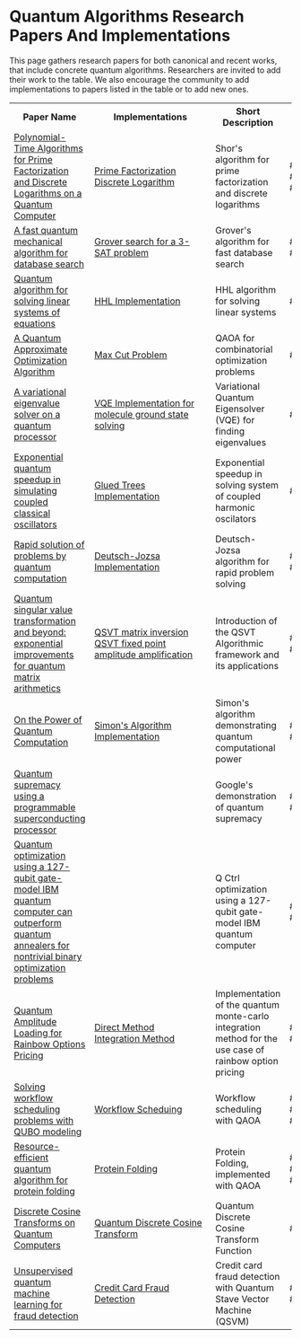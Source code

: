 # Quantum Algorithms Research Papers And Implementations

This page gathers research papers for both canonical and recent works, that
include concrete quantum algorithms. Researchers are invited to add their work
to the table. We also encourage the community to add implementations to papers listed
in the table or to add new ones.

<table>
    <tr>
        <th>Paper Name</th>
        <th>Implementations</th>
        <th>Short Description</th>
        <th>Tags</th>
    </tr>
    <tr>
        <td><a href="https://arxiv.org/abs/quant-ph/9508027" target="_blank">Polynomial-Time Algorithms for Prime Factorization and Discrete Logarithms on a Quantum Computer</a></td>
        <td>
          <a href="../algorithms/algebraic/shor/shor_modular_exponentiation.ipynb">Prime Factorization</a><br>
          <a href="../algorithms/algebraic/discrete_log/discrete_log.ipynb">Discrete Logarithm</a><br>
        </td>
        <td>Shor's algorithm for prime factorization and discrete logarithms</td>
        <td>#algebraic #prime_factorization #discrete_logarithms</td>
    </tr>
    <tr>
        <td><a href="https://arxiv.org/abs/quant-ph/9605043" target="_blank">A fast quantum mechanical algorithm for database search</a></td>
        <td>
          <a href="../algorithms/grover/3_sat_grover/3_sat_grover.ipynb">Grover search for a 3-SAT problem</a>
        </td>
        <td>Grover's algorithm for fast database search</td>
        <td>#grover #database_search</td>
    </tr>
    <tr>
        <td><a href="https://arxiv.org/abs/0811.3171" target="_blank">Quantum algorithm for solving linear systems of equations</a></td>
        <td>
          <a href="../algorithms/hhl/hhl/hhl.ipynb">HHL Implementation</a>
        </td>
        <td>HHL algorithm for solving linear systems</td>
        <td>#hhl #linear_systems</td>
    </tr>
    <tr>
        <td><a href="https://arxiv.org/abs/1411.4028" target="_blank">A Quantum Approximate Optimization Algorithm</a></td>
        <td>
          <a href="../applications/optimization/max_cut/max_cut.ipynb">Max Cut Problem</a>
        </td>
        <td>QAOA for combinatorial optimization problems</td>
        <td>#qaoa #optimization</td>
    </tr>
    <tr>
        <td><a href="https://arxiv.org/abs/1304.3061" target="_blank">A variational eigenvalue solver on a quantum processor</a></td>
        <td>
          <a href="../applications/chemistry/molecular_energy_curve/molecular_energy_curve.ipynb">VQE Implementation for molecule ground state solving</a>
        </td>
        <td>Variational Quantum Eigensolver (VQE) for finding eigenvalues</td>
        <td>#vqe</td>
    </tr>
    <tr>
        <td><a href="https://arxiv.org/abs/2303.13012" target="_blank">Exponential quantum speedup in simulating coupled classical oscillators</a></td>
        <td>
          <a href="../algorithms/glued_trees/glued_trees.ipynb">Glued Trees Implementation</a>
        </td>
        <td>Exponential speedup in solving system of coupled harmonic oscilators</td>
        <td>#quantum_speedup</td>
    </tr>
    <tr>
        <td><a href="https://royalsocietypublishing.org/doi/epdf/10.1098/rspa.1992.0167" target="_blank">Rapid solution of problems by quantum computation</a></td>
        <td>
          <a href="../algorithms/deutsch_jozsa/deutsch_jozsa.ipynb">Deutsch-Jozsa Implementation</a>
        </td>
        <td>Deutsch-Jozsa algorithm for rapid problem solving</td>
        <td>#deutsch_jozsa #problem_solving</td>
    </tr>
    <tr>
        <td><a href="https://arxiv.org/abs/1806.01838" target="_blank">Quantum singular value transformation and beyond: exponential improvements for quantum matrix arithmetics</a></td>
        <td>
          <a href="../algorithms/qsvt/qsvt_matrix_inversion/qsvt_matrix_inversion.ipynb
">QSVT matrix inversion</a><br>
          <a href="../algorithms/qsvt/qsvt_fixed_point_amplitude_amplification/qsvt_fixed_point_amplitude_amplification.ipynb">QSVT fixed point amplitude amplification</a><br>
        </td>
        <td>Introduction of the QSVT Algorithmic framework and its applications</td>
        <td>#qsvt #quantum_algorithms</td>
    </tr>
    <tr>
        <td><a href="https://epubs.siam.org/doi/10.1137/S0097539796298637" target="_blank">On the Power of Quantum Computation</a></td>
        <td>
          <a href="../algorithms/simon/simon.ipynb">Simon's Algorithm Implementation</a>
        </td>
        <td>Simon's algorithm demonstrating quantum computational power</td>
        <td>#simon #quantum_computation</td>
    </tr>
    <tr>
        <td><a href="https://www.nature.com/articles/s41586-019-1666-5" target="_blank">Quantum supremacy using a programmable superconducting processor</a></td>
        <td></td>
        <td>Google's demonstration of quantum supremacy</td>
        <td>#quantum_supremacy #google</td>
    </tr>
    <tr>
        <td><a href="https://arxiv.org/abs/2406.01743" target="_blank">Quantum optimization using a 127-qubit gate-model IBM quantum computer can outperform quantum annealers for nontrivial binary optimization problems</a></td>
        <td></td>
        <td>Q Ctrl optimization using a 127-qubit gate-model IBM quantum computer</td>
        <td>#quantum_optimization #ibm</td>
    </tr>
<tr>
        <td>
            <a href="https://arxiv.org/abs/2402.05574" target="_blank">Quantum Amplitude Loading for Rainbow Options Pricing</a>
        </td>
        <td style="min-width: 200px;">
          <a href="../research/rainbow_options_direct_method/rainbow_options_direct_method.ipynb">Direct Method</a><br>
          <a href="../research/rainbow_options_integration_method/rainbow_options_integration_method.ipynb">Integration Method</a>
        </td>
        <td>
            Implementation of the quantum monte-carlo integration method for the use case of rainbow option pricing
        </td>
        <td>
            #option_pricing<br>
            #amplitude_estimation
        </td>
    </tr>
    <tr>
        <td>
            <a href="https://arxiv.org/pdf/2205.04844" target="_blank">Solving workflow scheduling problems with QUBO modeling</a>
        </td>
        <td style="min-width: 200px;">
          <a href="../applications/logistics/task_scheduling_problem/task_scheduling_problem.ipynb">Workflow Scheduing</a>
        </td>
        <td>
            Workflow scheduling with QAOA
        </td>
        <td>
            #optimization<br>
            #QAOA<br>
            #logistics
        </td>
    </tr>
    <tr>
        <td>
            <a href="https://www.nature.com/articles/s41534-021-00368-4" target="_blank">Resource-efficient quantum algorithm for protein folding</a>
        </td>
        <td style="min-width: 200px;">
          <a href="../applications/chemistry/protein_folding/protein_folding.ipynb">Protein Folding</a>
        </td>
        <td>
            Protein Folding, implemented with QAOA
        </td>
        <td>
            #optimization<br>
            #QAOA<br>
            #chemistry
        </td>
    </tr>
    <tr>
        <td>
            <a href="https://arxiv.org/abs/quant-ph/0111038" target="_blank">Discrete Cosine Transforms on Quantum Computers</a>
        </td>
        <td style="min-width: 200px;">
          <a href="../functions/qmod_library_reference/classiq_open_library/qct_qst/qct_qst.ipynb">Quantum Discrete Cosine Transform</a>
        </td>
        <td>
            Quantum Discrete Cosine Transform Function
        </td>
        <td>
            #functions
        </td>
    </tr>
    <tr>
        <td>
            <a href="https://arxiv.org/pdf/2208.01203" target="_blank">Unsupervised quantum machine learning for fraud detection</a>
        </td>
        <td style="min-width: 200px;">
          <a href="../applications/finance/credit_card_fraud/credit_card_fraud.ipynb">Credit Card Fraud Detection</a>
        </td>
        <td>
            Credit card fraud detection with Quantum Stave Vector Machine (QSVM)
        </td>
        <td>
            #applications<be>
            #finance<be>
            #qml
        </td>
    </tr>
    
</table>
